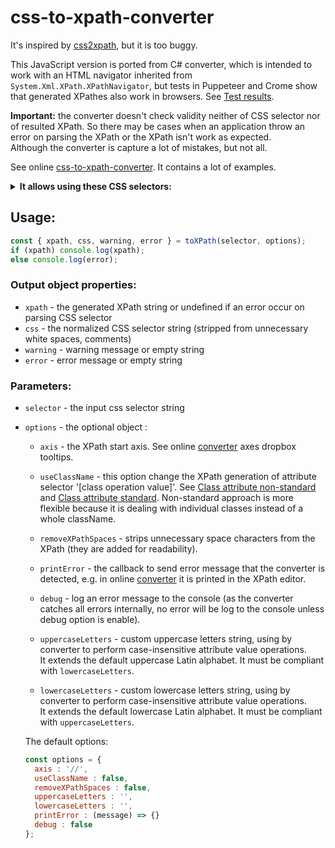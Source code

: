 # css-to-xpath-converter

It's inspired by [css2xpath](https://github.com/css2xpath/css2xpath), but it is too buggy.

This JavaScript version is ported from C# converter, which is intended to work with an HTML navigator inherited from `System.Xml.XPath.XPathNavigator`, but tests in Puppeteer and Crome show that generated XPathes also work in browsers. See [Test results](https://angezid.github.io/css-to-xpath-converter/test-coverage.html).
 
**Important:** the converter doesn't check validity neither of CSS selector nor of resulted XPath. So there may be cases when an application throw an error on parsing the XPath or the XPath isn't work as expected.  
Although the converter is capture a lot of mistakes, but not all.

See online [css-to-xpath-converter](https://angezid.github.io/css-to-xpath-converter). It contains a lot of examples.

<details>
<summary><b>It allows using these CSS selectors:</b></summary>
<h3>Combinators</h3>

|   Selectors    |   Description  |  Remark   |
|---------|-----------|----------|
|   "+"    |     |     |
|   ">"    |     |     |
|   "~"    |     |     |
|   "^"    |  first child   |     |
|   "!"    |  ancestors   |     |
|   "!^"    |  last child   |     |
|   "!+"    |  adjacent preceding sibling   |     |
|   "!>"    |  parent   |     |
|   "!~"    |  preceding sibling   |     |

<h3>Attribute selectors</h3>

|   Selectors    |   Description  |  Remark   |
|---------|-----------|----------|
|   "="    |  equals   |     |
|   "!="    |  not equals   |     |
|   "^="    |  starts with   |     |
|   "$="    |  ends with   |     |
|   "*="    |  contains within   |     |
|   "~="    |  contains exactly   |     |
|   "|="    |  exactly or followed by a hyphen   |     |
|   [attr operator value i]   |  to perform case-insensitive value comparison  |  i or I  |

<h3>Pseudoclasses</h3>

|   Selectors    |   Description  |  Remark   |
|---------|-----------|----------|
|   ":checked"    |     |     |
|   ":contains()"    |  text contains string  |     |
|   ":disabled"    |     |     |
|   ":empty"    |     |     |
|   ":enabled"    |     |     |
|   ":ends-with()"    |  text ends with string |     |
|   ":eq()"    |  equal to number  |  same as ":nth()"   |
|   ":first"    |  first of selected elements  |     |
|   ":first-child"    |     |     |
|   ":first-of-type"    |     |     |
|   ":gt()"    |  select elements greater than number |     |
|   ":has()"    |     |     |
|   ":has-ancestor()"    |     |     |
|   ":has-parent()"    |     |     |
|   ":has-sibling()"    |     |     |
|   ":icontains()"    |  text contains string ignore case  |     |
|   ":iends-with()"    |  text ends with string ignore case  |     |
|   ":is()"    |     |     |
|   ":istarts-with()"    |  text starts with string ignore case  |     |
|   ":last"    |  last of selected elements  |     |
|   ":last-child"    |     |     |
|   ":last-of-type"    |     |     |
|   ":limit()"    |  select elements up to number  |     |
|   ":lt()"    |  select elements lesser than number  |     |
|   ":not()"    |     |     |
|   ":nth()"    |  equal to number   |  same as ":eq()"   |
|   ":nth-child()"    |     |     |
|   ":nth-last-child()"    |     |     |
|   ":nth-of-type()"    |     |     |
|   ":nth-last-of-type()"    |     |     |
|   ":only-child"    |     |     |
|   ":only-of-type"    |     |     |
|   ":range()"    |  select elements from smaller number to bigger number inclusive  |     |
|   ":root"    |  html element  |     |
|   ":skip()"    |  skip elements lesser than number  |     |
|   ":skip-first"    |     |     |
|   ":skip-last"    |     |     |
|   ":starts-with()"    |  text starts with string  |     |
|   ":target"    |  select elements with attribute 'href' starts with '#'   |     |
|   ":text"    |     |     |

</details>

## Usage:
``` js
const { xpath, css, warning, error } = toXPath(selector, options);
if (xpath) console.log(xpath);
else console.log(error);
```

### Output object properties:
* `xpath` - the generated XPath string or undefined if an error occur on parsing CSS selector
* `css` - the normalized CSS selector string (stripped from unnecessary white spaces, comments)
* `warning` - warning message or empty string
* `error` - error message or empty string

### Parameters:
* `selector` - the input css selector string
* `options` - the optional object :
  * `axis` - the XPath start axis. See online [converter][converter] axes dropbox tooltips.
  * `useClassName` - this option change the XPath generation of attribute selector '[class operation value]'. See [Class attribute non-standard](https://angezid.github.io/css-to-xpath-converter/index.html#class_attribute_non_standard) and [Class attribute standard](https://angezid.github.io/css-to-xpath-converter/index.html#class_attribute_standard). Non-standard approach is more flexible because it is dealing with individual classes instead of a whole className.
  * `removeXPathSpaces` - strips unnecessary space characters from the XPath (they are added for readability).
  * `printError` - the callback to send error message that the converter is detected, e.g. in online [converter][converter] it is printed in the XPath editor.
  * `debug` - log an error message to the console (as the converter catches all errors internally, no error will be log to the console unless debug option is enable).
  
  * `uppercaseLetters` - custom uppercase letters string, using by converter to perform case-insensitive attribute value operations.  
  It extends the default uppercase Latin alphabet. It must be compliant with `lowercaseLetters`.
  
  * `lowercaseLetters` - custom lowercase letters string, using by converter to perform case-insensitive attribute value operations.  
  It extends the default lowercase Latin alphabet. It must be compliant with `uppercaseLetters`.
  
  The default options:
  ``` js
  const options = {
    axis : '//',
    useClassName : false,
    removeXPathSpaces : false,
    uppercaseLetters : '',
    lowercaseLetters : '',
    printError : (message) => {}
    debug : false
  };
  ```

[converter]: https://angezid.github.io/css-to-xpath-converter